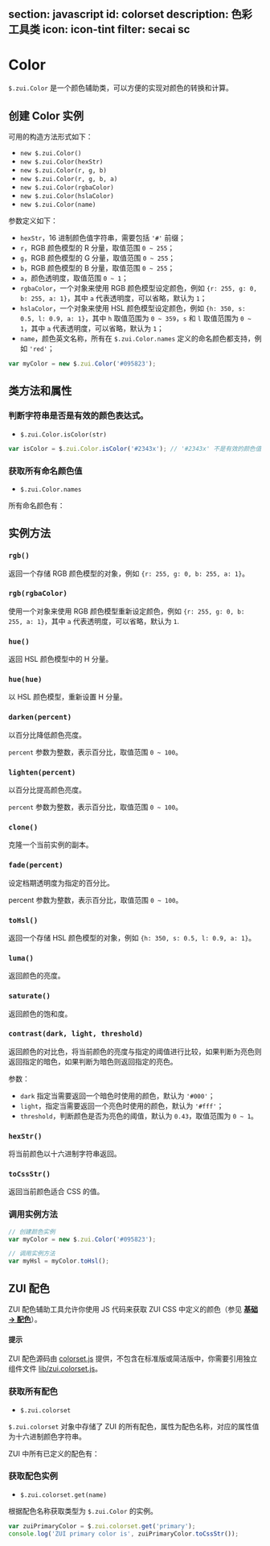 section: javascript
id: colorset
description: 色彩工具类
icon: icon-tint
filter: secai sc
---

# Color

`$.zui.Color` 是一个颜色辅助类，可以方便的实现对颜色的转换和计算。

## 创建 Color 实例

可用的构造方法形式如下：

 - `new $.zui.Color()`
 - `new $.zui.Color(hexStr)`
 - `new $.zui.Color(r, g, b)`
 - `new $.zui.Color(r, g, b, a)`
 - `new $.zui.Color(rgbaColor)`
 - `new $.zui.Color(hslaColor)`
 - `new $.zui.Color(name)`

参数定义如下：

 - `hexStr`，16 进制颜色值字符串，需要包括 `'#'` 前缀；
 - `r`，RGB 颜色模型的 R 分量，取值范围 `0 ~ 255`；
 - `g`，RGB 颜色模型的 G 分量，取值范围 `0 ~ 255`；
 - `b`，RGB 颜色模型的 B 分量，取值范围 `0 ~ 255`；
 - `a`，颜色透明度，取值范围 `0 ~ 1`；
 - `rgbaColor`，一个对象来使用 RGB 颜色模型设定颜色，例如 `{r: 255, g: 0, b: 255, a: 1}`，其中 `a` 代表透明度，可以省略，默认为 `1`；
 - `hslaColor`，一个对象来使用 HSL 颜色模型设定颜色，例如 `{h: 350, s: 0.5, l: 0.9, a: 1}`，其中 `h` 取值范围为 `0 ~ 359`，`s` 和 `l` 取值范围为 `0 ~ 1`，其中 `a` 代表透明度，可以省略，默认为 `1`；
 - `name`，颜色英文名称，所有在 `$.zui.Color.names` 定义的命名颜色都支持，例如 `'red'`；

```js
var myColor = new $.zui.Color('#095823');
```

## 类方法和属性

### 判断字符串是否是有效的颜色表达式。

 - `$.zui.Color.isColor(str)`

```js
var isColor = $.zui.Color.isColor('#2343x'); // '#2343x' 不是有效的颜色值
```

### 获取所有命名颜色值

 - `$.zui.Color.names`

所有命名颜色有：

<example id="namedColors">
</example>

<style>
#namedColors .color-tile {height: auto; width: 125px; padding: 0 5px; margin: 0; border: none;}
</style>

<script>
$(function() {
    var $colors = $('<div class="clearfix"/>');
    $.each($.zui.Color.names, function(name, hex) {
        var color = new $.zui.Color(hex);
        $colors.append($('<div class="color-tile"/>').css({
            background: hex,
            color: color.contrast().toCssStr()
        }).text(name));
    });
    $('#namedColors').append($colors);
});
</script>

## 实例方法

### `rgb()`

返回一个存储 RGB 颜色模型的对象，例如 `{r: 255, g: 0, b: 255, a: 1}`。

### `rgb(rgbaColor)`

使用一个对象来使用 RGB 颜色模型重新设定颜色，例如 `{r: 255, g: 0, b: 255, a: 1}`，其中 `a` 代表透明度，可以省略，默认为 `1`.

### `hue()`

返回 HSL 颜色模型中的 H 分量。

### `hue(hue)`

以 HSL 颜色模型，重新设置 H 分量。

### `darken(percent)`

以百分比降低颜色亮度。

`percent` 参数为整数，表示百分比，取值范围 `0 ~ 100`。

### `lighten(percent)`

以百分比提高颜色亮度。

`percent` 参数为整数，表示百分比，取值范围 `0 ~ 100`。

### `clone()`

克隆一个当前实例的副本。

### `fade(percent)`

设定档期透明度为指定的百分比。

percent 参数为整数，表示百分比，取值范围 `0 ~ 100`。

### `toHsl()`

返回一个存储 HSL 颜色模型的对象，例如 `{h: 350, s: 0.5, l: 0.9, a: 1}`。

### `luma()`

返回颜色的亮度。

### `saturate()`

返回颜色的饱和度。

### `contrast(dark, light, threshold)`

返回颜色的对比色，将当前颜色的亮度与指定的阈值进行比较，如果判断为亮色则返回指定的暗色，如果判断为暗色则返回指定的亮色。

参数：

 - `dark` 指定当需要返回一个暗色时使用的颜色，默认为 `'#000'`；
 - `light`，指定当需要返回一个亮色时使用的颜色，默认为 `'#fff'`；
 - `threshold`，判断颜色是否为亮色的阈值，默认为 `0.43`，取值范围为 `0 ~ 1`。

### `hexStr()`

将当前颜色以十六进制字符串返回。

### `toCssStr()`

返回当前颜色适合 CSS 的值。

### 调用实例方法

```js
// 创建颜色实例
var myColor = new $.zui.Color('#095823');

// 调用实例方法
var myHsl = myColor.toHsl();
```

## ZUI 配色

ZUI 配色辅助工具允许你使用 JS 代码来获取 ZUI CSS 中定义的颜色（参见 [**基础 → 配色**](#basic/colorset)）。

<div class="alert alert-warning">
  <h4>提示</h4>
  <p>ZUI 配色源码由 <a class="alert-link" href="https://github.com/easysoft/zui/blob/master/src/js/color.js" target="_blank">colorset.js</a> 提供，不包含在标准版或简洁版中，你需要引用独立组件文件 <a class="alert-link" href="https://github.com/easysoft/zui/blob/master/dist/lib/colorset.js/zui.colorset.js" target="_blank">lib/zui.colorset.js</a>。</p>
</div>

### 获取所有配色

 - `$.zui.colorset`

`$.zui.colorset` 对象中存储了 ZUI 的所有配色，属性为配色名称，对应的属性值为十六进制颜色字符串。

ZUI 中所有已定义的配色有：

<example id="zuiColors">
</example>

<style>
#zuiColors .color-tile {height: auto; width: 125px; padding: 0 5px; margin: 0; border: none;}
</style>

<script>
$(function() {
    var $colors = $('<div class="clearfix"/>');
    $.each($.zui.colorset, function(name, hex) {
        var color = new $.zui.Color(hex);
        $colors.append($('<div class="color-tile"/>').css({
            background: hex,
            color: color.contrast().toCssStr()
        }).text(name));
    });
    $('#zuiColors').append($colors);
});
</script>

### 获取配色实例

 - `$.zui.colorset.get(name)`

根据配色名称获取类型为 `$.zui.Color` 的实例。

```js
var zuiPrimaryColor = $.zui.colorset.get('primary');
console.log('ZUI primary color is', zuiPrimaryColor.toCssStr());
```
